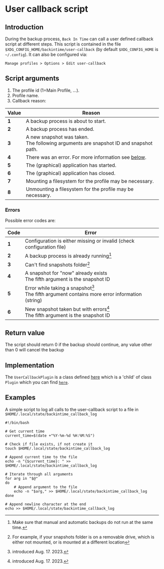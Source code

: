 User callback script
====================

## Introduction

During the backup process, `Back In Time` can call a user defined callback script at different steps.
This script is contained in the file `$XDG_CONFIG_HOME/backintime/user-callback` (by default `$XDG_CONFIG_HOME` is `~/.config`).
It can also be configured via:

```
Manage profiles > Options > Edit user-callback
```

## Script arguments

1. The profile id (1=Main Profile, ...).
2. Profile name.
3. Callback reason:

| Value | Reason |
| ----- | ------ |
| **1** | A backup process is about to start. |
| **2** | A backup process has ended. |
| **3** | A new snapshot was taken. <br>The following arguments are snapshot ID and snapshot path. |
| **4** | There was an error. For more information see [below](#errors). |
| **5** | The (graphical) application has started. |
| **6** | The (graphical) application has closed. |
| **7** | Mounting a filesystem for the profile may be necessary. |
| **8** | Unmounting a filesystem for the profile may be necessary. |

### Errors

Possible error codes are:

| Code | Error |
| ---- | ----- |
| **1** | Configuration is either missing or invalid (check configuration file) |
| **2** | A backup process is already running[^1] |
| **3** | Can't find snapshots folder[^2] |
| **4** | A snapshot for "now" already exists <br> The fifth argument is the snapshot ID |
| **5** | Error while taking a snapshot[^3] <br> The fifth argument contains more error information (string) |
| **6** | New snapshot taken but with errors[^4] <br> The fifth argument is the snapshot ID |

## Return value

The script should return $0$ if the backup should continue, any value other than $0$ will cancel the backup

## Implementation

The `UserCallbackPlugin` is a class defined [here](https://github.com/bit-team/backintime/blob/dev/common/plugins/usercallback.plugin.py) which is a 'child' of class `Plugin` which you can find [`here`](https://github.com/bit-team/backintime/blob/dev/common/pluginmanager.py).

## Examples

A simple script to log all calls to the user-callback script to a file in `$HOME/.local/state/backintime_callback_log`

```
#!/bin/bash

# Get current time
current_time=$(date +"%Y-%m-%d %H:%M:%S")

# Check if file exists, if not create it
touch $HOME/.local/state/backintime_callback_log

# Append current time to the file
echo -n "{$current_time}: " >> $HOME/.local/state/backintime_callback_log

# Iterate through all arguments
for arg in "$@"
do
    # Append argument to the file
    echo -n "$arg," >> $HOME/.local/state/backintime_callback_log
done

# Append newline character at the end
echo >> $HOME/.local/state/backintime_callback_log

```

[^1]:Make sure that manual and automatic backups do not run at the same time.
[^2]:For example, if your snapshots folder is on a removable drive, which is either not mounted, or is mounted at a different location
[^3]:introduced Aug. 17. 2023.
[^4]:introduced Aug. 17. 2023.